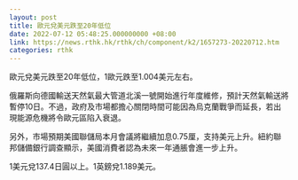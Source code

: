 ```yaml
---
layout: post
title: 歐元兌美元跌至20年低位
date: 2022-07-12 05:48:25.000000000 +08:00
link: https://news.rthk.hk/rthk/ch/component/k2/1657273-20220712.htm
categories: rthk
---
```


歐元兌美元跌至20年低位，1歐元跌至1.004美元左右。

俄羅斯向德國輸送天然氣最大管道北溪一號開始進行年度維修，預計天然氣輸送將暫停10日。不過，政府及市場都擔心關閉時間可能因為烏克蘭戰爭而延長，若出現能源危機將令歐元區陷入衰退。

另外，市場預期美國聯儲局本月會議將繼續加息0.75厘，支持美元上升。紐約聯邦儲備銀行調查顯示，美國消費者認為未來一年通脹會進一步上升。

1美元兌137.4日圓以上。1英鎊兌1.189美元。
